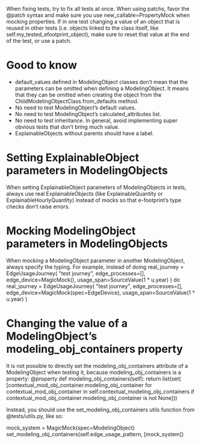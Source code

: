 When fixing tests, try to fix all tests at once.
When using patchs, favor the @patch syntax and make sure you use new_callable=PropertyMock when mocking properties.
If in one test changing a value of an object that is reused in other tests (i.e. objects linked to the class itself, like self.my_tested_efootprint_object), make sure to reset that value at the end of the test, or use a patch.

# Good to know
- default_values defined in ModelingObject classes don’t mean that the parameters can be omitted when defining a ModelingObject. It means that they can be omitted when creating the object from the ChildModelingObjectClass.from_defaults method.
- No need to test ModelingObject’s default values.
- No need to test ModelingObject’s calculated_attributes list.
- No need to test inheritance. In general, avoid implementing super obvious tests that don’t bring much value.
- ExplainableObjects without parents should have a label.

# Setting ExplainableObject parameters in ModelingObjects
When setting ExplainableObject parameters of ModelingObjects in tests, always use real ExplainableObjects (like ExplainableQuantity or ExplainableHourlyQuantity) instead of mocks so that e-footprint’s type checks don’t raise errors.

# Mocking ModelingObject parameters in ModelingObjects
When mocking a ModelingObject parameter in another ModelingObject, always specify the typing. For example, instead of doing
real_journey = EdgeUsageJourney(
            "test journey", 
            edge_processes=[], 
            edge_device=MagicMock(),
            usage_span=SourceValue(1 * u.year)
        )
do
real_journey = EdgeUsageJourney(
            "test journey", 
            edge_processes=[], 
            edge_device=MagicMock(spec=EdgeDevice),
            usage_span=SourceValue(1 * u.year)
        )

# Changing the value of a ModelingObject’s modeling_obj_containers property
It is not possible to directly set the modeling_obj_containers attribute of a ModelingObject when testing it, because modeling_obj_containers is a property:
@property
    def modeling_obj_containers(self):
        return list(set(
            [contextual_mod_obj_container.modeling_obj_container
             for contextual_mod_obj_container in self.contextual_modeling_obj_containers
             if contextual_mod_obj_container.modeling_obj_container is not None]))


Instead, you should use the set_modeling_obj_containers utils function from @tests/utils.py, like so:

mock_system = MagicMock(spec=ModelingObject)
set_modeling_obj_containers(self.edge_usage_pattern, [mock_system])